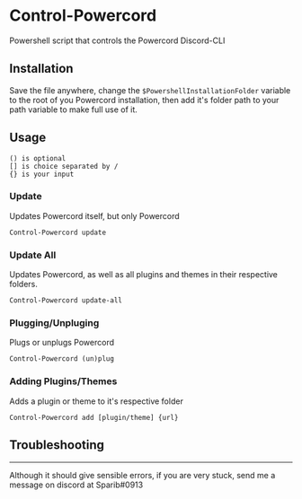 # Control-Powercord
Powershell script that controls the Powercord Discord-CLI

## Installation
Save the file anywhere, change the `$PowershellInstallationFolder` variable to the root of you Powercord installation, then add it's folder path to your path variable to make full use of it.

## Usage
```
() is optional
[] is choice separated by /
{} is your input
```
### Update
Updates Powercord itself, but only Powercord
```
Control-Powercord update
```

### Update All
Updates Powercord, as well as all plugins and themes in their respective folders.
```
Control-Powercord update-all
```

### Plugging/Unpluging
Plugs or unplugs Powercord
```
Control-Powercord (un)plug
```

### Adding Plugins/Themes
Adds a plugin or theme to it's respective folder
```
Control-Powercord add [plugin/theme] {url}
```

## Troubleshooting
---
Although it should give sensible errors, if you are very stuck, send me a message on discord at Sparib#0913
